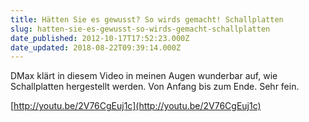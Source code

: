 ```yaml
---
title: Hätten Sie es gewusst? So wirds gemacht! Schallplatten
slug: hatten-sie-es-gewusst-so-wirds-gemacht-schallplatten
date_published: 2012-10-17T17:52:23.000Z
date_updated: 2018-08-22T09:39:14.000Z
---
```


DMax klärt in diesem Video in meinen Augen wunderbar auf, wie Schallplatten hergestellt werden. Von Anfang bis zum Ende. Sehr fein.

[http://youtu.be/2V76CgEuj1c](http://youtu.be/2V76CgEuj1c)
